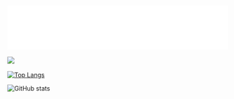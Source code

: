 <img src="header.svg" width="800" height="100" alt="soundeffects">

![](https://komarev.com/ghpvc/?username=soundeffects&color=ff69b4)

[![Top Langs](https://github-readme-stats.vercel.app/api/top-langs/?username=soundeffects&layout=compact&theme=radical)](https://github.com/anuraghazra/github-readme-stats)

![GitHub stats](https://github-readme-stats.vercel.app/api?username=soundeffects&show_icons=true&theme=radical)

<!--
**soundeffects/soundeffects** is a ✨ _special_ ✨ repository because its `README.md` (this file) appears on your GitHub profile.

Here are some ideas to get you started:

- 🔭 I’m currently working on ...
- 🌱 I’m currently learning ...
- 👯 I’m looking to collaborate on ...
- 🤔 I’m looking for help with ...
- 💬 Ask me about ...
- 📫 How to reach me: ...
- 😄 Pronouns: ...
- ⚡ Fun fact: ...
-->
